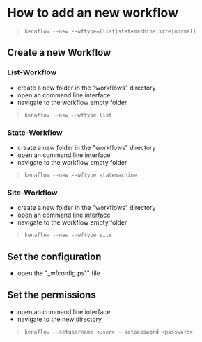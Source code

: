 # How to add an new workflow

> `kenaflow --new --wftype=[list|statemachine|site|normal]`

## Create a new Workflow
### List-Workflow
- create a new folder in the "workflows" directory
- open an command line interface
- navigate to the workflow empty folder
> `kenaflow --new --wftype list`

### State-Workflow
- create a new folder in the "workflows" directory
- open an command line interface
- navigate to the workflow empty folder
> `kenaflow --new --wftype statemachine`

### Site-Workflow
- create a new folder in the "workflows" directory
- open an command line interface
- navigate to the workflow empty folder
> `kenaflow --new --wftype site`

## Set the configuration
- open the "\_wfconfig.ps1" file

## Set the permissions
- open an command line interface
- navigate to the new directory
> `kenaflow --setusername <user> --setpassword <password>`
